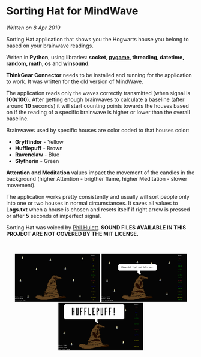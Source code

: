 # Sorting Hat for MindWave
*Written on 8 Apr 2019*

Sorting Hat application that shows you the Hogwarts house you belong to based on your brainwave readings.

Writen in **Python**, using libraries: **socket, <a href="https://github.com/pygame/">pygame</a>, threading, datetime, random, math, os** and **winsound**.

**ThinkGear Connector** needs to be installed and running for the application to work. It was written for the old version of MindWave.

The application reads only the waves correctly transmitted (when signal is **100/100**). After getting enough brainwaves to calculate a baseline (after around **10** seconds) it will start counting points towards the houses based on if the reading of a specific brainwave is higher or lower than the overall baseline.

Brainwaves used by specific houses are color coded to that houses color:
- **Gryffindor** - Yellow 
- **Hufflepuff** - Brown 
- **Ravenclaw** - Blue 
- **Slytherin** - Green 
 
**Attention and Meditation** values impact the movement of the candles in the background (higher Attention - brigther flame, higher Meditation - slower movement).

The application works pretty consistently and usually will sort people only into one or two houses in normal circumstances. It saves all values to **Logs.txt** when a house is chosen and resets itself if right arrow is pressed or after **5** seconds of imperfect signal.

Sorting Hat was voiced by <a href="http://philhulett.com/">Phil Hulett</a>. **SOUND FILES AVAILABLE IN THIS PROJECT ARE NOT COVERED BY THE MIT LICENSE.**

<br>
<p align="center">
  <img width="45%" height="45%" src="screenshots/game1.png">
  <img width="45%" height="45%" src="screenshots/game2.png">
  <img width="45%" height="45%" src="screenshots/game3.png">
</p>



